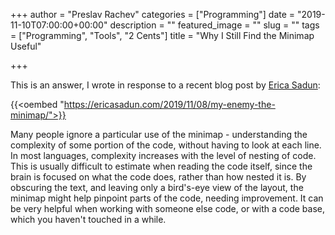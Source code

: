 +++
author = "Preslav Rachev"
categories = ["Programming"]
date = "2019-11-10T07:00:00+00:00"
description = ""
featured_image = ""
slug = ""
tags = ["Programming", "Tools", "2 Cents"]
title = "Why I Still Find the Minimap Useful"

+++

This is an answer, I wrote in response to a recent blog post by [Erica Sadun](https://ericasadun.com):

{{<oembed "https://ericasadun.com/2019/11/08/my-enemy-the-minimap/">}}

Many people ignore a particular use of the minimap - understanding the complexity of some portion of the code, without having to look at each line. In most languages, complexity increases with the level of nesting of code. This is usually difficult to estimate when reading the code itself, since the brain is focused on what the code does, rather than how nested it is. By obscuring the text, and leaving only a bird's-eye view of the layout, the minimap might help pinpoint parts of the code, needing improvement. It can be very helpful when working with someone else code, or with a code base, which you haven't touched in a while.
